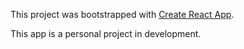 This project was bootstrapped with [Create React App](https://github.com/facebookincubator/create-react-app).

This app is a personal project in development.